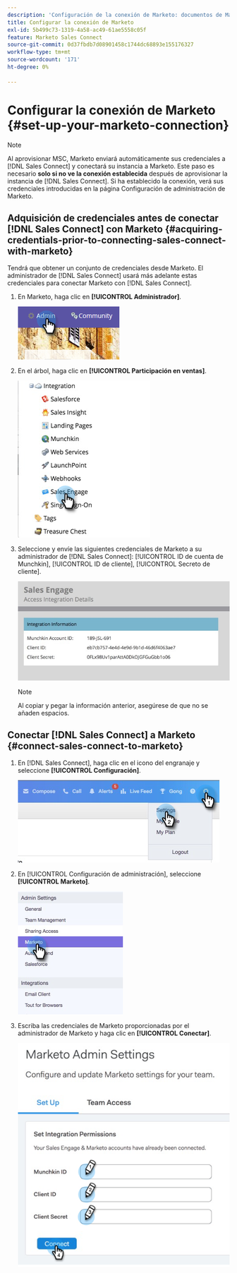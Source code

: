 ```yaml
---
description: 'Configuración de la conexión de Marketo: documentos de Marketo, documentación del producto'
title: Configurar la conexión de Marketo
exl-id: 5b499c73-1319-4a58-ac49-61ae5558c05f
feature: Marketo Sales Connect
source-git-commit: 0d37fbdb7d08901458c1744dc68893e155176327
workflow-type: tm+mt
source-wordcount: '171'
ht-degree: 0%

---
```


# Configurar la conexión de Marketo {#set-up-your-marketo-connection}

>[!NOTE]
>
>Al aprovisionar MSC, Marketo enviará automáticamente sus credenciales a [!DNL Sales Connect] y conectará su instancia a Marketo. Este paso es necesario **solo si no ve la conexión establecida** después de aprovisionar la instancia de [!DNL Sales Connect]. Si ha establecido la conexión, verá sus credenciales introducidas en la página Configuración de administración de Marketo.

## Adquisición de credenciales antes de conectar [!DNL Sales Connect] con Marketo {#acquiring-credentials-prior-to-connecting-sales-connect-with-marketo}

Tendrá que obtener un conjunto de credenciales desde Marketo. El administrador de [!DNL Sales Connect] usará más adelante estas credenciales para conectar Marketo con [!DNL Sales Connect].

1. En Marketo, haga clic en **[!UICONTROL Administrador]**.

   ![](assets/manually-set-up-your-marketo-connection-1.png)

1. En el árbol, haga clic en **[!UICONTROL Participación en ventas]**.

   ![](assets/manually-set-up-your-marketo-connection-2.png)

1. Seleccione y envíe las siguientes credenciales de Marketo a su administrador de [!DNL Sales Connect]: [!UICONTROL ID de cuenta de Munchkin], [!UICONTROL ID de cliente], [!UICONTROL Secreto de cliente].

   ![](assets/manually-set-up-your-marketo-connection-3.jpg)

   >[!NOTE]
   >
   >Al copiar y pegar la información anterior, asegúrese de que no se añaden espacios.

## Conectar [!DNL Sales Connect] a Marketo {#connect-sales-connect-to-marketo}

1. En [!DNL Sales Connect], haga clic en el icono del engranaje y seleccione **[!UICONTROL Configuración]**.

   ![](assets/manually-set-up-your-marketo-connection-4.png)

1. En [!UICONTROL Configuración de administración], seleccione **[!UICONTROL Marketo]**.

   ![](assets/manually-set-up-your-marketo-connection-5.png)

1. Escriba las credenciales de Marketo proporcionadas por el administrador de Marketo y haga clic en **[!UICONTROL Conectar]**.

   ![](assets/manually-set-up-your-marketo-connection-6.png)
